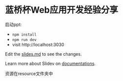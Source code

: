 # 蓝桥杯Web应用开发经验分享

启动ppt:

- `npm install`
- `npm run dev`
- visit http://localhost:3030

Edit the [slides.md](./slides.md) to see the changes.

Learn more about Slidev on [documentations](https://sli.dev/).

资源在resource文件夹中
